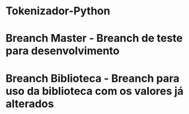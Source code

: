 # Tokenizador-Python

# Breanch Master - Breanch de teste para desenvolvimento


# Breanch Biblioteca - Breanch para uso da biblioteca com os valores já alterados
